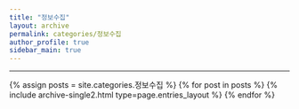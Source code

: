 ```yaml
---
title: "정보수집"
layout: archive
permalink: categories/정보수집
author_profile: true
sidebar_main: true
---
```


<!-- 공백이 포함되어 있는 카테고리 이름의 경우 site.categories.['a b c'] 이런식으로! -->

***

{% assign posts = site.categories.정보수집 %}
{% for post in posts %} {% include archive-single2.html type=page.entries_layout %} {% endfor %}